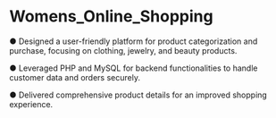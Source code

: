 # Womens_Online_Shopping

● Designed a user-friendly platform for product categorization and purchase, focusing on clothing, jewelry, and beauty products. 

● Leveraged PHP and MySQL for backend functionalities to handle customer data and orders securely.  

● Delivered comprehensive product details for an improved shopping experience.
